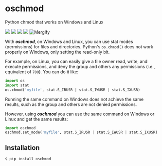 # oschmod
Python chmod that works on Windows and Linux

<p>
    <a href="./LICENSE" alt="License">
        <img src="https://img.shields.io/github/license/YakDriver/oschmod.svg" /></a>
    <a href="http://travis-ci.org/YakDriver/oschmod" alt="Build status">
        <img src="https://travis-ci.org/YakDriver/oschmod.svg?branch=master" /></a>
    <a href="https://pypi.python.org/pypi/oschmod" alt="Python versions">
        <img src="https://img.shields.io/pypi/pyversions/oschmod.svg" /></a>
    <a href="https://pypi.python.org/pypi/oschmod" alt="Version">
        <img src="https://img.shields.io/pypi/v/oschmod.svg" /></a>
    <img src="https://img.shields.io/endpoint.svg?url=https://gh.mergify.io/badges/YakDriver/oschmod" alt="Mergify"/>
</p>

With ***oschmod***, on Windows and Linux, you can use stat modes (permissions) for files and directories. Python's `os.chmod()` does not work properly on Windows, only setting the read-only bit.

For example, on Linux, you can easily give a file owner read, write, and execute permissions, and deny the group and others any permissions (i.e., equivalent of `700`). You can do it like:

```python
import os
import stat
os.chmod('myfile', stat.S_IRUSR | stat.S_IWUSR | stat.S_IXUSR)
```

Running the same command on Windows does not achieve the same results, such as the group and others are not denied permissions.

However, using ***oschmod*** you can use the same command on Windows or Linux and get the same results:

```python
import oschmod
oschmod.set_mode('myfile', stat.S_IRUSR | stat.S_IWUSR | stat.S_IXUSR)
```

## Installation

```console
$ pip install oschmod
```
